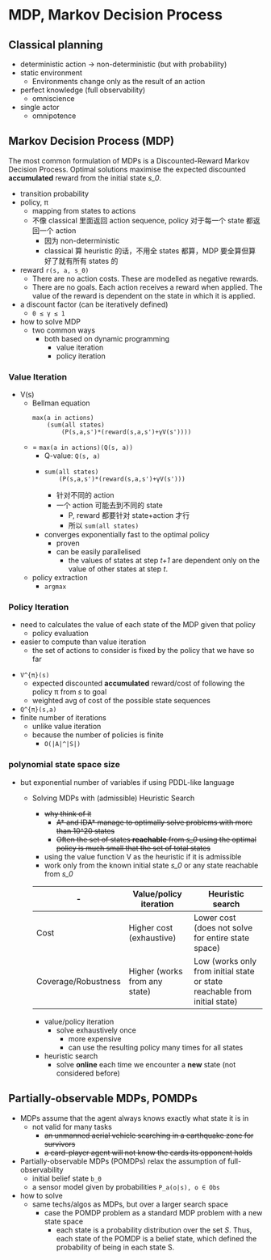 # MDP, Markov Decision Process

## Classical planning
+ deterministic action -> non-deterministic (but with probability)
+ static environment
    * Environments change only as the result of an action
+ perfect knowledge (full observability)
    * omniscience
+ single actor
    * omnipotence

## Markov Decision Process (MDP) 
The most common formulation of MDPs is a Discounted-Reward Markov Decision Process. Optimal solutions maximise the expected discounted __accumulated__ reward from the initial state _s_0_.

+ transition probability
+ policy, π
    * mapping from states to actions
    * 不像 classical 里面返回 action sequence, policy 对于每一个 state 都返回一个 action
        - 因为 non-deterministic
        - classical 算 heuristic 的话，不用全 states 都算，MDP 要全算但算好了就有所有 states 的
+ reward `r(s, a, s_0)`
    * There are no action costs. These are modelled as negative rewards.
    * There are no goals. Each action receives a reward when applied. The value of the reward is dependent on the state in which it is applied.
+ a discount factor (can be iteratively defined)
    * `0 ≤ γ ≤ 1`
+ how to solve MDP
    * two common ways
        - both based on dynamic programming
            + value iteration
            + policy iteration
    
### Value Iteration
* V(s)
    - Bellman equation
        ```
        max(a in actions)
            (sum(all states)
                (P(s,a,s')*(reward(s,a,s')+γV(s'))))
        ```
    - = `max(a in actions)(Q(s, a))`
        + Q-value: `Q(s, a)`
        +   ```
            sum(all states)
                (P(s,a,s')*(reward(s,a,s')+γV(s')))
            ```
            * 针对不同的 action
            * 一个 action 可能去到不同的 state
                - P, reward 都要针对 state+action 才行
                - 所以 `sum(all states)`
        + converges exponentially fast to the optimal policy
            * proven
            * can be easily parallelised
                -  the values of states at step _t+1_ are dependent only on the value of other states at step _t_.
    - policy extraction
        + `argmax`

### Policy Iteration
+ need to calculates the value of each state of the MDP given that policy
    * policy evaluation
+ easier to compute than value iteration
    * the set of actions to consider is fixed by the policy that we have so far
* `V^{π}(s)`
    - expected discounted __accumulated__ reward/cost of following the policy π from _s_ to goal
    - weighted avg of cost of the possible state sequences 
* `Q^{π}(s,a)`
* finite number of iterations
    - unlike value iteration
    - because the number of policies is finite
        + `O(|A|^|S|)`

### polynomial state space size
* but exponential number of variables if using PDDL-like language
    - Solving MDPs with (admissible) Heuristic Search
        + ~~why think of it~~
            * ~~A* and IDA* manage to optimally solve problems with more than 10^20 states~~
            * ~~Often the set of states __reachable__ from _s_0_ using the optimal policy is much small that the set of total states~~
        + using the value function V as the heuristic if it is admissible
        + work only from the known initial state _s_0_ or any state reachable from _s_0_
        
        | - | Value/policy iteration | Heuristic search |
        | - | - | - |
        | Cost | Higher cost (exhaustive) | Lower cost (does not solve for entire state space) |
        | Coverage/Robustness | Higher (works from any state) | Low (works only from initial state or state reachable from initial state) |

        + value/policy iteration
            * solve exhaustively once
                - more expensive
                - can use the resulting policy many times for all states
        +  heuristic search
            * solve __online__ each time we encounter a __new__ state (not considered before)

## Partially-observable MDPs, POMDPs
+ MDPs assume that the agent always knows exactly what state it is in
    * not valid for many tasks
        - ~~an unmanned aerial vehicle searching in a earthquake zone for survivors~~
        - ~~a card-player agent will not know the cards its opponent holds~~
+ Partially-observable MDPs (POMDPs) relax the assumption of full-observability
    * initial belief state `b_0`
    * a sensor model given by probabilities `P_a(o|s), o ∈ Obs`
+ how to solve
    * same techs/algos as MDPs, but over a larger search space
        - case the POMDP problem as a standard MDP problem with a new state space
            + each state is a probability distribution over the set _S_. Thus, each state of the POMDP is a belief state, which defined the probability of being in each state S.